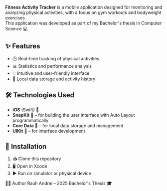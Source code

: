**Fitness Activity Tracker** is a mobile application designed for monitoring and analyzing physical activities, with a focus on gym workouts and bodyweight exercises.  
This application was developed as part of my Bachelor's thesis in Computer Science 💻.

## ✨ Features
- 🕒 Real-time tracking of physical activities
- 📊 Statistics and performance analysis
- 💡 Intuitive and user-friendly interface
- 💾 Local data storage and activity history

## 🛠 Technologies Used
- **iOS** (Swift) 🍏
- **SnapKit** 📏 – for building the user interface with Auto Layout programmatically
- **Core Data** 💽 – for local data storage and management
- **UIKit** 🎨 – for interface development

## 🔧 Installation
1. 📥 Clone this repository
2. 🖥 Open in Xcode
3. ▶️ Run on simulator or physical device

👨‍💻 Author
Rauh Andrei – 2025 Bachelor's Thesis 🎓
